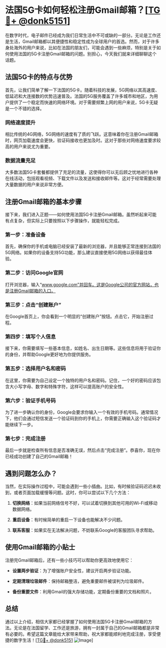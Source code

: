 # 法国5G卡如何轻松注册Gmail邮箱？[[TG💪+ @donk5151](https://t.me/s/donk5151)]

在数字时代，电子邮件已经成为我们日常生活中不可或缺的一部分。无论是工作还是生活，Gmail邮箱都以其便捷性和稳定性成为全球用户的首选。然而，对于许多身处海外的用户来说，比如在法国的朋友们，可能会遇到一些麻烦，特别是关于如何使用法国的5G卡注册Gmail邮箱的问题。别担心，今天我们就来详细聊聊这个话题。

## 法国5G卡的特点与优势

首先，让我们简单了解一下法国的5G卡。随着科技的发展，5G网络以其高速度、低延迟和大连接数的优势迅速普及。法国的5G服务覆盖了许多城市和地区，为用户提供了一个稳定而快速的网络环境。对于需要频繁上网的用户来说，5G卡无疑是一个不错的选择。

### 网络速度提升

相比传统的4G网络，5G网络的速度有了质的飞跃。这意味着你在注册Gmail邮箱时，网页加载速度会更快，验证码接收也更加及时。这对于那些对网络速度要求较高的用户来说尤为重要。

### 数据流量充足

大多数法国5G卡套餐都提供了充足的流量，这使得你可以无后顾之忧地进行各种在线活动，包括观看视频、下载文件以及发送和接收邮件等。这对于经常需要处理大量数据的用户来说非常方便。

## 注册Gmail邮箱的基本步骤

接下来，我们进入正题——如何使用法国5G卡注册Gmail邮箱。虽然听起来可能有点复杂，但实际上只要按照以下步骤操作，就能轻松完成。

### 第一步：准备设备

首先，确保你的手机或电脑已经安装了最新的浏览器，并且能够正常连接到法国的5G网络。如果你的设备支持5G功能，那么建议直接使用5G网络以获得最佳体验。

### 第二步：访问Google官网

打开浏览器，输入“www.google.com”并回车。这是Google公司的官方网站，也是注册Gmail邮箱的入口。

### 第三步：点击“创建账户”

在Google首页上，你会看到一个明显的“创建账户”按钮。点击它，开始注册过程。

### 第四步：填写个人信息

接下来，你需要填写一些基本信息，如姓名、出生日期等。这些信息将用于验证你的身份，并帮助Google更好地为你提供服务。

### 第五步：选择用户名和密码

在这里，你需要为自己设定一个独特的用户名和密码。记住，一个好的密码应该包含大小写字母、数字和特殊字符，这样可以提高账户的安全性。

### 第六步：验证手机号码

为了进一步确认你的身份，Google会要求你输入一个有效的手机号码。通常情况下，他们会通过短信发送一个验证码到你的手机上，你需要正确输入这个验证码才能继续下一步。

### 第七步：完成注册

最后一步就是检查所有信息是否准确无误，然后点击“完成注册”。恭喜你，现在你已经成功创建了自己的Gmail邮箱！

## 遇到问题怎么办？

当然，在实际操作过程中，可能会遇到一些小插曲。比如，有时候验证码迟迟未收到，或者页面加载缓慢等问题。这时，你可以尝试以下几个方法：

1. **切换网络**：如果当前网络信号不好，可以试着切换到其他可用的Wi-Fi或移动数据网络。
   
2. **重启设备**：有时候简单的重启一下设备也能解决不少问题。

3. **联系客服**：如果实在无法解决问题，不妨联系Google的客服团队寻求帮助。

## 使用Gmail邮箱的小贴士

注册完Gmail邮箱后，还有一些小技巧可以帮助你更高效地使用它：

- **设置两步验证**：为了增强账户安全性，建议开启两步验证功能。
  
- **定期清理垃圾邮件**：保持邮箱整洁，避免重要邮件被误判为垃圾邮件。

- **备份重要文件**：利用Gmail的强大存储功能，定期备份重要的文档和照片。

## 总结

通过以上介绍，相信大家都已经掌握了如何使用法国5G卡注册Gmail邮箱的方法。无论是在法国留学、工作还是旅游，拥有一封属于自己的Gmail邮箱都是非常有必要的。希望这篇文章能给大家带来帮助，祝大家都能顺利地完成注册，享受便捷的数字生活！[[TG💪+ @donk5151](https://t.me/s/donk5151) ![Image](https://i.postimg.cc/rwNCRYN7/Snipaste-2025-04-30-17-27-05.png)]